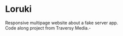 # Loruki
Responsive multipage website about a fake server app.</br>
Code along project from Traversy Media.-
